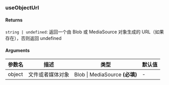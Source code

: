 ### useObjectUrl

#### Returns

`string | undefined`: 返回一个由 Blob 或 MediaSource 对象生成的 URL（如果存在），否则返回 undefined

#### Arguments

| 参数名 | 描述             | 类型                           | 默认值 |
| ------ | ---------------- | ------------------------------ | ------ |
| object | 文件或者媒体对象 | Blob \| MediaSource **(必填)** | -      |
